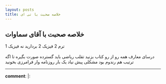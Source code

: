 ```yaml
---
layout: posts
title: خلاصه صحبت با تی ای
---
```


## خلاصه صحبت با آقای سماوات
ترم 2 فیزیک 2 بردارید نه فیزیک 1
<br><br>
درسای معارف همه رو از رو کتاب بزنید
تقلب ریاضی باید گسترده صورت بگیره تا اگه ترتیب هم رندوم بود مشکلی پیش نیاد
یک بار روزنامه وار فرامرزی بخونید

---
**comment**: |:
